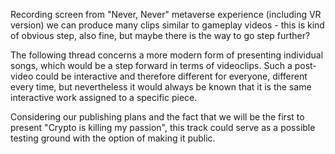 Recording screen from "Never, Never" metaverse experience (including VR version) we can produce many clips similar to gameplay videos - this is kind of obvious step, also fine, but maybe there is the way to go step further?

The following thread concerns a more modern form of presenting individual songs, which would be a step forward in terms of videoclips. Such a post-video could be interactive and therefore different for everyone, different every time, but nevertheless it would always be known that it is the same interactive work assigned to a specific piece.

Considering our publishing plans and the fact that we will be the first to present "Crypto is killing my passion", this track could serve as a possible testing ground with the option of making it public.
